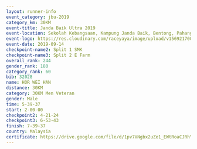 ```yaml
---
layout: runner-info 
event_category: jbu-2019 
category_km: 30KM 
event-title: Janda Baik Ultra 2019
event-location: Sekolah Kebangsaan, Kampung Janda Baik, Bentong, Pahang, Malaysia 
event-logo: https://res.cloudinary.com/raceyaya/image/upload/v1569217009/logo/janda-baik_vch1pc.jpg 
event-date: 2019-09-14 
checkpoint-name2: Split 1 SMK 
checkpoint-name3: Split 2 E Farm 
overall_rank: 244
gender_rank: 180
category_rank: 60
bib: 32028
name: HOR WEI HAN
distance: 30KM
category: 30KM Men Veteran
gender: Male
time: 5-39-37
start: 2-00-00
checkpoint2: 4-21-24
checkpoint3: 6-53-43
finish: 7-39-37
country: Malaysia
certificate: https://drive.google.com/file/d/1pv7VNgbx2uZe1_EWtRoaCJRhY4WEzNHc/view?usp=sharing
---
```

